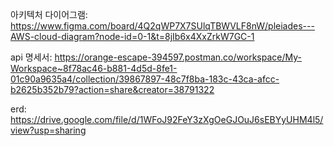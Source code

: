 아키텍처 다이어그램: https://www.figma.com/board/4Q2qWP7X7SUlqTBWVLF8nW/pleiades---AWS-cloud-diagram?node-id=0-1&t=8jIb6x4XxZrkW7GC-1

api 명세서: https://orange-escape-394597.postman.co/workspace/My-Workspace~8f78ac46-b881-4d5d-8fe1-01c90a9635a4/collection/39867897-48c7f8ba-183c-43ca-afcc-b2625b352b79?action=share&creator=38791322

erd: https://drive.google.com/file/d/1WFoJ92FeY3zXgOeGJOuJ6sEBYyUHM4l5/view?usp=sharing
